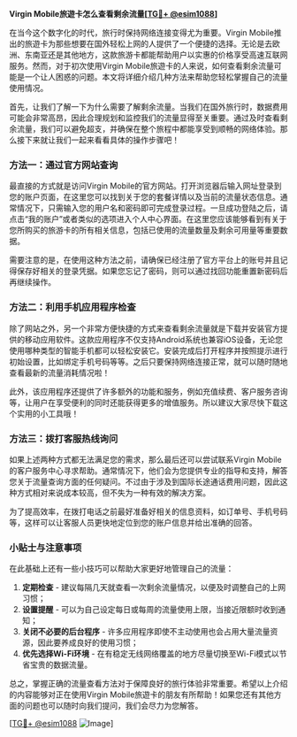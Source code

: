 **Virgin Mobile旅遊卡怎么查看剩余流量[[TG💪+ @esim1088](https://t.me/s/esim1088)]**

在当今这个数字化的时代，旅行时保持网络连接变得尤为重要。Virgin Mobile推出的旅遊卡为那些想要在国外轻松上网的人提供了一个便捷的选择。无论是去欧洲、东南亚还是其他地方，这款旅游卡都能帮助用户以实惠的价格享受高速互联网服务。然而，对于初次使用Virgin Mobile旅遊卡的人来说，如何查看剩余流量可能是一个让人困惑的问题。本文将详细介绍几种方法来帮助您轻松掌握自己的流量使用情况。

首先，让我们了解一下为什么需要了解剩余流量。当我们在国外旅行时，数据费用可能会非常高昂，因此合理规划和监控我们的流量显得至关重要。通过及时查看剩余流量，我们可以避免超支，并确保在整个旅程中都能享受到顺畅的网络体验。那么接下来就让我们一起来看看具体的操作步骤吧！

### 方法一：通过官方网站查询

最直接的方式就是访问Virgin Mobile的官方网站。打开浏览器后输入网址登录到您的账户页面，在这里您可以找到关于您的套餐详情以及当前的流量状态信息。通常情况下，只需输入您的用户名和密码即可完成登录过程。一旦成功登陆之后，请点击“我的账户”或者类似的选项进入个人中心界面。在这里您应该能够看到有关于您所购买的旅游卡的所有相关信息，包括已使用的流量数量及剩余可用量等重要数据。

需要注意的是，在使用这种方法之前，请确保已经注册了官方平台上的账号并且记得保存好相关的登录凭据。如果您忘记了密码，则可以通过找回功能重置新密码后再继续操作。

### 方法二：利用手机应用程序检查

除了网站之外，另一个非常方便快捷的方式来查看剩余流量就是下载并安装官方提供的移动应用软件。这款应用程序不仅支持Android系统也兼容iOS设备，无论您使用哪种类型的智能手机都可以轻松安装它。安装完成后打开程序并按照提示进行初始设置，比如绑定手机号码等等。之后只要保持网络连接正常，就可以随时随地查看最新的流量消耗情况啦！

此外，该应用程序还提供了许多额外的功能和服务，例如充值续费、客户服务咨询等，让用户在享受便利的同时还能获得更多的增值服务。所以建议大家尽快下载这个实用的小工具哦！

### 方法三：拨打客服热线询问

如果上述两种方式都无法满足您的需求，那么最后还可以尝试联系Virgin Mobile的客户服务中心寻求帮助。通常情况下，他们会为您提供专业的指导和支持，解答您关于流量查询方面的任何疑问。不过由于涉及到国际长途通话费用问题，因此这种方式相对来说成本较高，但不失为一种有效的解决方案。

为了提高效率，在拨打电话之前最好准备好相关的信息资料，如订单号、手机号码等，这样可以让客服人员更快地定位到您的账户信息并给出准确的回答。

### 小贴士与注意事项

在此基础上还有一些小技巧可以帮助大家更好地管理自己的流量：

1. **定期检查** - 建议每隔几天就查看一次剩余流量情况，以便及时调整自己的上网习惯；
2. **设置提醒** - 可以为自己设定每日或每周的流量使用上限，当接近限额时收到通知；
3. **关闭不必要的后台程序** - 许多应用程序即使不主动使用也会占用大量流量资源，因此要养成良好的使用习惯；
4. **优先选择Wi-Fi环境** - 在有稳定无线网络覆盖的地方尽量切换至Wi-Fi模式以节省宝贵的数据流量。

总之，掌握正确的流量查看方法对于保障良好的旅行体验非常重要。希望以上介绍的内容能够对正在使用Virgin Mobile旅遊卡的朋友有所帮助！如果您还有其他方面的问题也可以随时向我们提问，我们会尽力为您解答。

[[TG💪+ @esim1088](https://t.me/s/esim1088) ![Image](https://i.postimg.cc/4NQfJmqS/Snipaste-2025-05-13-00-14-12.png)]